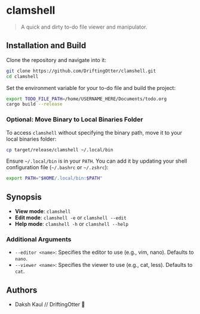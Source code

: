 # clamshell

> A quick and dirty to-do file viewer and manipulator. 

## Installation and Build

Clone the repository and navigate into it:
```bash
git clone https://github.com/DriftingOtter/clamshell.git
cd clamshell
```

Set the environment variable for your to-do file and build the project:
```bash
export TODO_FILE_PATH=/home/USERNAME_HERE/Documents/todo.org
cargo build --release
```

### Optional: Move Binary to Local Binaries Folder

To access `clamshell` without specifying the binary path, move it to your local binaries folder:
```bash
cp target/release/clamshell ~/.local/bin
```

Ensure `~/.local/bin` is in your `PATH`. You can add it by updating your shell configuration file (`~/.bashrc` or `~/.zshrc`):
```bash
export PATH="$HOME/.local/bin:$PATH"
```

## Synopsis

- **View mode**: `clamshell`
- **Edit mode**: `clamshell -e` or `clamshell --edit`
- **Help mode**: `clamshell -h` or `clamshell --help`

### Additional Arguments

- `--editor <name>`: Specifies the editor to use (e.g., vim, nano). Defaults to `nano`.
- `--viewer <name>`: Specifies the viewer to use (e.g., cat, less). Defaults to `cat`.

## Authors

- Daksh Kaul // DriftingOtter 🦦

